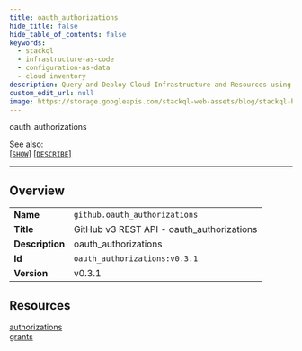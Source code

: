 ```yaml
---
title: oauth_authorizations
hide_title: false
hide_table_of_contents: false
keywords:
  - stackql
  - infrastructure-as-code
  - configuration-as-data
  - cloud inventory
description: Query and Deploy Cloud Infrastructure and Resources using SQL
custom_edit_url: null
image: https://storage.googleapis.com/stackql-web-assets/blog/stackql-blog-post-featured-image.png
---
```

oauth_authorizations  
    
See also:   
[[` SHOW `]](/docs/language-spec/show) [[` DESCRIBE `]](/docs/language-spec/describe)  
* * * 
## Overview
<table><tbody>
<tr><td><b>Name</b></td><td><code>github.oauth_authorizations</code></td></tr>
<tr><td><b>Title</b></td><td>GitHub v3 REST API - oauth_authorizations</td></tr>
<tr><td><b>Description</b></td><td>oauth_authorizations</td></tr>
<tr><td><b>Id</b></td><td><code>oauth_authorizations:v0.3.1</code></td></tr>
<tr><td><b>Version</b></td><td>v0.3.1</td></tr>
</tbody></table>

## Resources
<div class="row">
<div class="providerDocColumn">
<a href="/docs/providers/github/oauth_authorizations/authorizations">authorizations</a><br />
</div>
<div class="providerDocColumn">
<a href="/docs/providers/github/oauth_authorizations/grants">grants</a><br />
</div>
</div>
